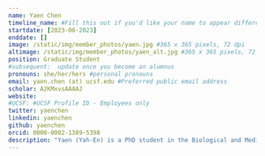 ```yaml
---
name: Yaen Chen
timeline_name: #Fill this out if you'd like your name to appear differently on the Timeline.
startdate: [2023-06-2023]
enddate: []
image: /static/img/member_photos/yaen.jpg #365 x 365 pixels, 72 dpi
altimage: /static/img/member_photos/yaen_alt.jpg #365 x 365 pixels, 72 dpi
position: Graduate Student
#subsequent:  update once you become an alumnus
pronouns: she/her/hers #personal pronouns
email: yaen.chen (at) ucsf.edu #Preferred public email address
scholar: A2KMxvsAAAAJ
website:
#UCSF: #UCSF Profile ID - Employees only
twitter: yaenchen
linkedin: yaenchen
github: yaenchen
orcid: 0000-0002-1389-5398
description: "Yaen (Yah-En) is a PhD student in the Biological and Medical Informatics program at UCSF. She works on exploring the contributions of Neanderthal introgressed genomic regions in moderns humans and how they affect structural/functional brain phenotypes, along with psychiatric disease risk. Before joining UCSF, she graduated from Northeastern University with a Bachelor's in Behavioral Neuroscience and a minor in Data Science, studied tau biology at AbbVie, and conducted neuroimaging research though Northeastern University's Music, Imaging and Neural Dynamics Laboratory and Massachusetts General Hospital's Eating Disorder Research and Clinical Program. Today, she continues to advocate for diversity in research, increased mental health awareness, and hopes to be a mentor in the spaces she is a part of. Outside of the lab, you can find Yaen being a guest in the Bay Area hip-hop dance community, exploring San Francisco on her bike, playing too much Candy Crush, and crafting."
---
```

